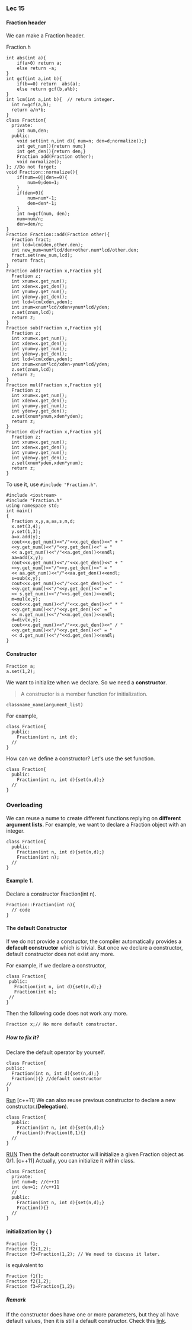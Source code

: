 ### Lec 15

#### Fraction header
We can make a Fraction header.

Fraction.h
```
int abs(int a){
    if(a>0) return a;
    else return -a;
}
int gcf(int a,int b){
    if(b==0) return  abs(a);
    else return gcf(b,a%b);
}
int lcm(int a,int b){  // return integer.
  int n=gcf(a,b);
  return a/n*b;
} 
class Fraction{
  private:
    int num,den;
  public:
    void set(int n,int d){ num=n; den=d;normalize();}
    int get_num(){return num;}
    int get_den(){return den;}
    Fraction add(Fraction other);
    void normalize();
}; //Do not forget;
void Fraction::normalize(){
    if(num==0||den==0){
        num=0;den=1;       
    }
    if(den<0){
        num=num*-1;
        den=den*-1;
    }
    int n=gcf(num, den);
    num=num/n;
    den=den/n;
}
Fraction Fraction::add(Fraction other){
  Fraction fract;
  int lcd=lcm(den,other.den);
  int new_num=num*lcd/den+other.num*lcd/other.den;
  fract.set(new_num,lcd);
  return fract;
}
Fraction add(Fraction x,Fraction y){
  Fraction z;
  int xnum=x.get_num();
  int xden=x.get_den();
  int ynum=y.get_num();
  int yden=y.get_den();
  int lcd=lcm(xden,yden);
  int znum=xnum*lcd/xden+ynum*lcd/yden;
  z.set(znum,lcd);
  return z;
}
Fraction sub(Fraction x,Fraction y){
  Fraction z;
  int xnum=x.get_num();
  int xden=x.get_den();
  int ynum=y.get_num();
  int yden=y.get_den();
  int lcd=lcm(xden,yden);
  int znum=xnum*lcd/xden-ynum*lcd/yden;
  z.set(znum,lcd);
  return z;
}
Fraction mul(Fraction x,Fraction y){
  Fraction z;
  int xnum=x.get_num();
  int xden=x.get_den();
  int ynum=y.get_num();
  int yden=y.get_den();
  z.set(xnum*ynum,xden*yden);
  return z;
}
Fraction div(Fraction x,Fraction y){
  Fraction z;
  int xnum=x.get_num();
  int xden=x.get_den();
  int ynum=y.get_num();
  int yden=y.get_den();
  z.set(xnum*yden,xden*ynum);
  return z;
} 
```
To use it, use `#include "Fraction.h"`.
```
#include <iostream>
#include "Fraction.h"
using namespace std;
int main()
{
  Fraction x,y,a,aa,s,m,d;
  x.set(3,4);
  y.set(1,3);
  a=x.add(y);
  cout<<x.get_num()<<"/"<<x.get_den()<<" + "
  <<y.get_num()<<"/"<<y.get_den()<<" = "
  << a.get_num()<<"/"<<a.get_den()<<endl;
  aa=add(x,y);
  cout<<x.get_num()<<"/"<<x.get_den()<<" + "
  <<y.get_num()<<"/"<<y.get_den()<<" = "
  << aa.get_num()<<"/"<<aa.get_den()<<endl;
  s=sub(x,y);
  cout<<x.get_num()<<"/"<<x.get_den()<<" - "
  <<y.get_num()<<"/"<<y.get_den()<<" = "
  << s.get_num()<<"/"<<s.get_den()<<endl;
  m=mul(x,y);
  cout<<x.get_num()<<"/"<<x.get_den()<<" * "
  <<y.get_num()<<"/"<<y.get_den()<<" = "
  << m.get_num()<<"/"<<m.get_den()<<endl;
  d=div(x,y);
  cout<<x.get_num()<<"/"<<x.get_den()<<" / "
  <<y.get_num()<<"/"<<y.get_den()<<" = "
  << d.get_num()<<"/"<<d.get_den()<<endl;
}
```
#### Constructor
```
Fraction a;
a.set(1,2);
```
We want to initialize when we declare. So we need a **constructor**.
> A constructor is a member function for initialization.
```
classname_name(argument_list)
```
For example,
```
class Fraction{
  public:
    Fraction(int n, int d);
  //
}
```
How can we define a constructor? Let's use the set function.
```
class Fraction{
  public:
    Fraction(int n, int d){set(n,d);}
  //
}
```

### Overloading

We can reuse a nume to create different functions replying on  **different argument lists**. 
For example, we want to declare a Fraction object with an integer.
```
class Fraction{
  public:
    Fraction(int n, int d){set(n,d);}
    Fraction(int n);
  //
}
```
#### Example 1. 
Declare a constructor Fraction(int n).
```
Fraction::Fraction(int n){
  // code
}
```
#### The default Constructor
If we do not provide a constuctor, the compiler automatically provides a **defacult constructor** which is trivial.
But once we declare a constructor, default constructor does not exist any more.
 
 For example, if we declare a constructor,
 ```
class Fraction{
  public:
    Fraction(int n, int d){set(n,d);}
    Fraction(int n);
  //
}
```
Then the following code does not work any more.
 ```
 Fraction x;// No more default constructor.
 ```
 ##### How to fix it?
 Declare the default operator by yourself.
  ```
class Fraction{
  public:
    Fraction(int n, int d){set(n,d);}
    Fraction(){} //default constructor
  //
}
```
[Run](http://runnable.com/VOVTx5BYtpcWXYPj/cs203-lec15-initialization-with-class-for-c%2B%2B)
[c++11] We can also reuse previous constructor to declare a new constructor.(**Delegation**).
```
class Fraction{
  public:
    Fraction(int n, int d){set(n,d);}
    Fraction():Fraction(0,1){} 
  //
}
```
[RUN](http://runnable.com/VOVTT5BYtpcWXYPJ/cs203-lec15-delegating-constructor-for-c%2B%2B)
Then the default constructor will initialize a given Fraction object as 0/1.
[c++11] Actually, you can initialize it within class.
```
class Fraction{
  private:
  int num=0; //c++11
  int den=1; //c++11
  //
  public:
    Fraction(int n, int d){set(n,d);}
    Fraction(){} 
  //
}
```

#### initialization by { }
```
Fraction f1;
Fraction f2(1,2);
Fraction f3=Fraction(1,2); // We need to discuss it later.
```
is equivalent to 
```
Fraction f1{};
Fraction f2{1,2};
Fraction f3=Fraction{1,2};
```
##### Remark
If the constructor does have one or more parameters, but they all have default values, then it is still a default constructor. 
Check this [link](http://en.wikipedia.org/wiki/Default_constructor). 
 


